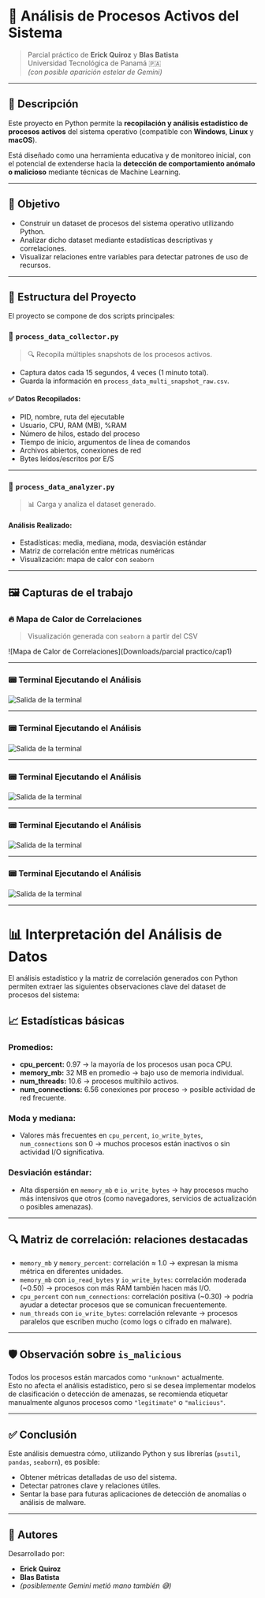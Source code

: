 # 🧠 Análisis de Procesos Activos del Sistema

> Parcial práctico de **Erick Quiroz** y **Blas Batista**  
> Universidad Tecnológica de Panamá 🇵🇦  
> *(con posible aparición estelar de Gemini)*

---

## 📘 Descripción

Este proyecto en Python permite la **recopilación y análisis estadístico de procesos activos** del sistema operativo (compatible con **Windows**, **Linux** y **macOS**). 

Está diseñado como una herramienta educativa y de monitoreo inicial, con el potencial de extenderse hacia la **detección de comportamiento anómalo o malicioso** mediante técnicas de Machine Learning.

---

## 🎯 Objetivo

- Construir un dataset de procesos del sistema operativo utilizando Python.
- Analizar dicho dataset mediante estadísticas descriptivas y correlaciones.
- Visualizar relaciones entre variables para detectar patrones de uso de recursos.

---

## 🧩 Estructura del Proyecto

El proyecto se compone de dos scripts principales:

### 📍 `process_data_collector.py`

> 🔍 Recopila múltiples snapshots de los procesos activos.

- Captura datos cada 15 segundos, 4 veces (1 minuto total).
- Guarda la información en `process_data_multi_snapshot_raw.csv`.

#### ✅ Datos Recopilados:

- PID, nombre, ruta del ejecutable
- Usuario, CPU, RAM (MB), %RAM
- Número de hilos, estado del proceso
- Tiempo de inicio, argumentos de línea de comandos
- Archivos abiertos, conexiones de red
- Bytes leídos/escritos por E/S

---

### 📍 `process_data_analyzer.py`

> 📊 Carga y analiza el dataset generado.

#### Análisis Realizado:

- Estadísticas: media, mediana, moda, desviación estándar
- Matriz de correlación entre métricas numéricas
- Visualización: mapa de calor con `seaborn`

---

## 🖼️ Capturas de el trabajo

### 🔥 Mapa de Calor de Correlaciones

> Visualización generada con `seaborn` a partir del CSV

![Mapa de Calor de Correlaciones](Downloads/parcial practico/cap1)

---

### 📟 Terminal Ejecutando el Análisis

![Salida de la terminal](images/cap1.jpg)

---

### 📟 Terminal Ejecutando el Análisis

![Salida de la terminal](images/cap2.jpg)

---

### 📟 Terminal Ejecutando el Análisis

![Salida de la terminal](images/cap3.jpg)

---

### 📟 Terminal Ejecutando el Análisis

![Salida de la terminal](images/cap4.jpg)

---

### 📟 Terminal Ejecutando el Análisis

![Salida de la terminal](images/grafica.jog)

---

# 📊 Interpretación del Análisis de Datos

El análisis estadístico y la matriz de correlación generados con Python permiten extraer las siguientes observaciones clave del dataset de procesos del sistema:

## 📈 Estadísticas básicas

### Promedios:
- **cpu_percent:** 0.97 → la mayoría de los procesos usan poca CPU.  
- **memory_mb:** 32 MB en promedio → bajo uso de memoria individual.  
- **num_threads:** 10.6 → procesos multihilo activos.  
- **num_connections:** 6.56 conexiones por proceso → posible actividad de red frecuente.

### Moda y mediana:
- Valores más frecuentes en `cpu_percent`, `io_write_bytes`, `num_connections` son 0 → muchos procesos están inactivos o sin actividad I/O significativa.

### Desviación estándar:
- Alta dispersión en `memory_mb` e `io_write_bytes` → hay procesos mucho más intensivos que otros (como navegadores, servicios de actualización o posibles amenazas).

---

## 🔍 Matriz de correlación: relaciones destacadas

- `memory_mb` y `memory_percent`: correlación ≈ 1.0 → expresan la misma métrica en diferentes unidades.  
- `memory_mb` con `io_read_bytes` y `io_write_bytes`: correlación moderada (~0.50) → procesos con más RAM también hacen más I/O.  
- `cpu_percent` con `num_connections`: correlación positiva (~0.30) → podría ayudar a detectar procesos que se comunican frecuentemente.  
- `num_threads` con `io_write_bytes`: correlación relevante → procesos paralelos que escriben mucho (como logs o cifrado en malware).

---

## 🛡 Observación sobre `is_malicious`

Todos los procesos están marcados como `"unknown"` actualmente.  
Esto no afecta el análisis estadístico, pero si se desea implementar modelos de clasificación o detección de amenazas, se recomienda etiquetar manualmente algunos procesos como `"legitimate"` o `"malicious"`.

---

## ✅ Conclusión

Este análisis demuestra cómo, utilizando Python y sus librerías (`psutil`, `pandas`, `seaborn`), es posible:

- Obtener métricas detalladas de uso del sistema.  
- Detectar patrones clave y relaciones útiles.  
- Sentar la base para futuras aplicaciones de detección de anomalías o análisis de malware.

---

## 🤝 Autores

Desarrollado por:  
- **Erick Quiroz**  
- **Blas Batista**  
- *(posiblemente Gemini metió mano también 😅)*
